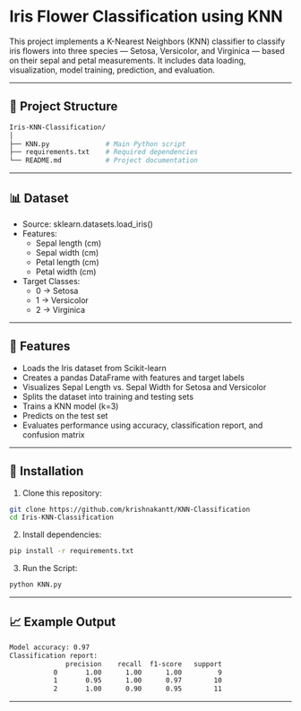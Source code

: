 # Iris Flower Classification using KNN
This project implements a K-Nearest Neighbors (KNN) classifier to classify iris flowers into three species — Setosa, Versicolor, and Virginica — based on their sepal and petal measurements. It includes data loading, visualization, model training, prediction, and evaluation.

---

## 📂 Project Structure
```bash
Iris-KNN-Classification/
│
├── KNN.py              # Main Python script
├── requirements.txt    # Required dependencies
└── README.md           # Project documentation
```

---

## 📊 Dataset
- Source: sklearn.datasets.load_iris()
- Features:
    - Sepal length (cm)
    - Sepal width (cm)
    - Petal length (cm)
    - Petal width (cm)
- Target Classes:
    - 0 → Setosa
    - 1 → Versicolor
    - 2 → Virginica
 
---

## 🚀 Features
- Loads the Iris dataset from Scikit-learn
- Creates a pandas DataFrame with features and target labels
- Visualizes Sepal Length vs. Sepal Width for Setosa and Versicolor
- Splits the dataset into training and testing sets
- Trains a KNN model (k=3)
- Predicts on the test set
- Evaluates performance using accuracy, classification report, and confusion matrix

---

## 📌 Installation
1. Clone this repository:
```bash
git clone https://github.com/krishnakantt/KNN-Classification
cd Iris-KNN-Classification
```
2. Install dependencies:
```bash
pip install -r requirements.txt
```
3. Run the Script:
```bash
python KNN.py
```

---

## 📈 Example Output
```bash
Model accuracy: 0.97
Classification report:
              precision    recall  f1-score   support
           0       1.00      1.00      1.00         9
           1       0.95      1.00      0.97        10
           2       1.00      0.90      0.95        11
```

---

